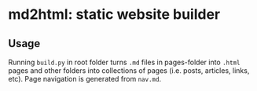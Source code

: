 # md2html: static website builder

## Usage

Running `build.py` in root folder turns `.md` files in pages-folder into `.html` pages and other folders into collections of pages (i.e. posts, articles, links, etc). Page navigation is generated from `nav.md`.


